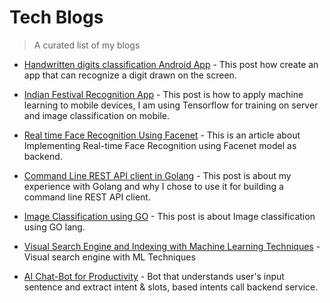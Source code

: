 # Tech Blogs

> A curated list of my blogs

- [Handwritten digits classification Android App](https://www.linkedin.com/pulse/handwritten-digits-classification-from-mnist-android-keras-sawale/) - This post how create an app that can recognize a digit drawn on the screen.

- [Indian Festival Recognition App](https://www.linkedin.com/pulse/indian-festival-recognition-app-ishwar-sawale/) - This post is how to apply machine learning to mobile devices, I am using Tensorflow for training on server and image classification on mobile.

- [Real time Face Recognition Using Facenet](https://www.linkedin.com/pulse/real-time-face-recognition-using-facenet-ishwar-sawale/) - This is an article about Implementing Real-time Face Recognition using Facenet model as backend. 


- [Command Line REST API client in Golang](https://www.linkedin.com/pulse/writing-command-line-rest-api-client-go-lang-ishwar-sawale/) - This post is about my experience with Golang and why I chose to use it for building a command line REST API client.

- [Image Classification using GO](https://medium.com/@ishwarsawale/image-classification-with-go-lang-d72eef451597) - This post is about Image classification using GO lang.

- [Visual Search Engine and Indexing with Machine Learning Techniques](https://medium.com/@ishwarsawale/visual-search-engine-and-indexing-with-machine-learning-techniques-651f3a59bf69) - Visual search engine with ML Techniques

- [AI Chat-Bot for Productivity](https://medium.com/@ishwarsawale/ai-chat-bot-for-productivity-5ce72a1eac87) - Bot that understands user's input sentence and extract intent & slots, based intents call backend service.